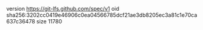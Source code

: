 version https://git-lfs.github.com/spec/v1
oid sha256:3202cc0419e46906c0ea04566785dcf21ae3db8205ec3a81c1e70ca637c36478
size 11780
